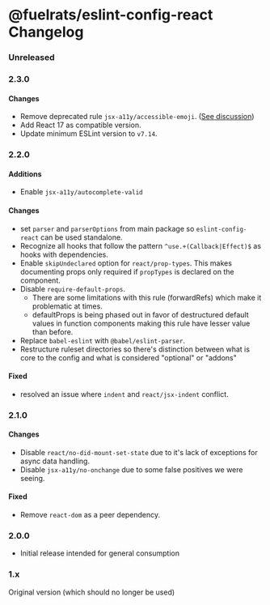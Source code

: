 # @fuelrats/eslint-config-react Changelog

### Unreleased

### 2.3.0

#### Changes

* Remove deprecated rule `jsx-a11y/accessible-emoji`. ([See discussion](https://github.com/jsx-eslint/eslint-plugin-jsx-a11y/issues/627))
* Add React 17 as compatible version.
* Update minimum ESLint version to `v7.14`.

### 2.2.0

#### Additions

* Enable `jsx-a11y/autocomplete-valid`

#### Changes

* set `parser` and `parserOptions` from main package so `eslint-config-react` can be used standalone.
* Recognize all hooks that follow the pattern `^use.+(Callback|Effect)$` as hooks with dependencies.
* Enable `skipUndeclared` option for `react/prop-types`. This makes documenting props only required if `propTypes` is declared on the component.
* Disable `require-default-props`.
  * There are some limitations with this rule (forwardRefs) which make it problematic at times.
  * defaultProps is being phased out in favor of destructured default values in function components making this rule have lesser value than before.
* Replace `babel-eslint` with `@babel/eslint-parser`.
* Restructure ruleset directories so there's distinction between what is core to the config and what is considered "optional" or "addons"

#### Fixed

* resolved an issue where `indent` and `react/jsx-indent` conflict.

### 2.1.0

#### Changes

* Disable `react/no-did-mount-set-state` due to it's lack of exceptions for async data handling.
* Disable `jsx-a11y/no-onchange` due to some false positives we were seeing.

#### Fixed

* Remove `react-dom` as a peer dependency.

### 2.0.0

* Initial release intended for general consumption

### 1.x

Original version (which should no longer be used)
